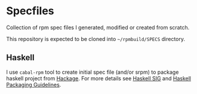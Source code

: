 # Specfiles

Collection of rpm spec files I generated, modified or created from scratch.

This repository is expected to be cloned into `~/rpmbuild/SPECS` directory.

## Haskell

I use `cabal-rpm` tool to create initial spec file (and/or srpm) to package
haskell project from [Hackage](http://hackage.haskell.org/). For more details
see [Haskell SIG](https://fedoraproject.org/wiki/Haskell_SIG) and
[Haskell Packaging Guidelines](https://fedoraproject.org/wiki/Packaging:Haskell).
